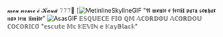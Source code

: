 𝓶𝓮𝓾 𝓷𝓸𝓶𝓮 𝓮́ 𝓚𝓪𝓾𝓪̃
𝟽𝟽𝟽🎰
[![MetinlineSkylineGIF](https://github.com/user-attachments/assets/0ecb75cb-e76a-423f-bf43-0da74ec57b5e)
"𝕬 𝖒𝖊𝖓𝖙𝖊 𝖊́ 𝖋𝖊𝖗𝖙𝖎𝖑 𝖕𝖆𝖗𝖆 𝖘𝖔𝖓𝖍𝖆𝖗 𝖓𝖆̃𝖔 𝖙𝖊𝖒 𝖑𝖎𝖒𝖎𝖙𝖊"
![AsasGIF](https://github.com/user-attachments/assets/de686a22-1baa-4b9b-ba8f-8ef29cb88809)
𝔼𝕊ℚ𝕌𝔼ℂ𝔼 𝔽𝕀𝕆 ℚ𝕄 𝔸ℂ𝕆ℝ𝔻𝕆𝕌 𝔸ℂ𝕆ℝ𝔻𝕆𝕌 ℂ𝕆ℂ𝕆ℝ𝕀ℂ𝕆́
"𝕖𝕤𝕔𝕦𝕥𝕖 𝕄𝕔 𝕂𝔼𝕍𝕀ℕ 𝕖 𝕂𝕒𝕪𝔹𝕝𝕒𝕔𝕜"
